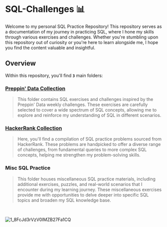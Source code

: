 # SQL-Challenges 📊 

Welcome to my personal SQL Practice Repository! This repository serves as a documentation of my journey in practicing SQL, where I hone my skills through various exercises and challenges. Whether you're stumbling upon this repository out of curiosity or you're here to learn alongside me, I hope you find the content valuable and insightful.

## Overview
Within this repository, you'll find **```3```** main folders:

### [Preppin' Data Collection](https://preppindata.blogspot.com/)

> This folder contains SQL exercises and challenges inspired by the Preppin' Data weekly challenges. These exercises are carefully selected to cover a wide spectrum of SQL concepts, allowing me to explore and reinforce my understanding of SQL in different scenarios.

### [HackerRank Collection](https://www.hackerrank.com/domains/sql)
> Here, you'll find a compilation of SQL practice problems sourced from HackerRank. These problems are handpicked to offer a diverse range of challenges, from fundamental queries to more complex SQL concepts, helping me strengthen my problem-solving skills.

### Misc SQL Practice
> This folder houses miscellaneous SQL practice materials, including additional exercises, puzzles, and real-world scenarios that I encounter during my learning journey. These miscellaneous exercises provide me with opportunities to delve deeper into specific SQL topics and broaden my SQL knowledge base.


&nbsp;


![1_8FcJd3rVzV0IMZB27Fa1CQ](https://github.com/tomalexsmith/SQL-Challenges/assets/95169394/f8b039d3-a53b-4801-b23d-ee3f2788a027)
